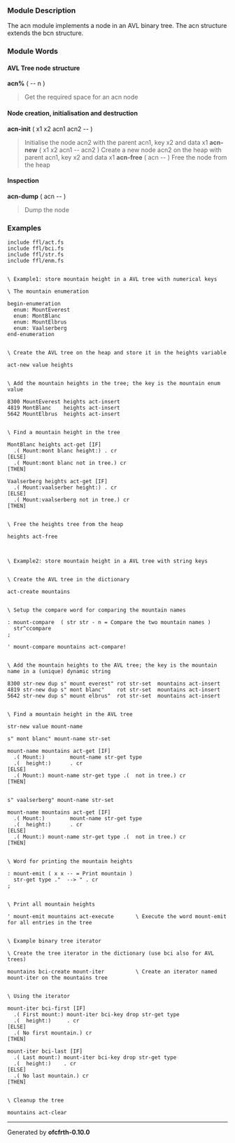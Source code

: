 ### Module Description ###
The acn module implements a node in an AVL binary tree. The acn structure
extends the bcn structure.

### Module Words ###
#### AVL Tree node structure ####
**acn%** ( -- n )
> Get the required space for an acn node
#### Node creation, initialisation and destruction ####
**acn-init** ( x1 x2 acn1 acn2 -- )
> Initialise the node acn2 with the parent acn1, key x2 and data x1
**acn-new** ( x1 x2 acn1 -- acn2 )
> Create a new node acn2 on the heap with parent acn1, key x2 and data x1
**acn-free** ( acn -- )
> Free the node from the heap
#### Inspection ####
**acn-dump** ( acn -- )
> Dump the node
### Examples ###
```
include ffl/act.fs
include ffl/bci.fs
include ffl/str.fs
include ffl/enm.fs


\ Example1: store mountain height in a AVL tree with numerical keys

\ The mountain enumeration

begin-enumeration
  enum: MountEverest
  enum: MontBlanc
  enum: MountElbrus
  enum: Vaalserberg
end-enumeration


\ Create the AVL tree on the heap and store it in the heights variable

act-new value heights


\ Add the mountain heights in the tree; the key is the mountain enum value

8300 MountEverest heights act-insert
4819 MontBlanc    heights act-insert
5642 MountElbrus  heights act-insert


\ Find a mountain height in the tree

MontBlanc heights act-get [IF]
  .( Mount:mont blanc height:) . cr
[ELSE]
  .( Mount:mont blanc not in tree.) cr
[THEN]

Vaalserberg heights act-get [IF]
  .( Mount:vaalserber height:) . cr
[ELSE]
  .( Mount:vaalserberg not in tree.) cr
[THEN]


\ Free the heights tree from the heap

heights act-free



\ Example2: store mountain height in a AVL tree with string keys


\ Create the AVL tree in the dictionary

act-create mountains


\ Setup the compare word for comparing the mountain names

: mount-compare  ( str str - n = Compare the two mountain names )
  str^ccompare
;

' mount-compare mountains act-compare!


\ Add the mountain heights to the AVL tree; the key is the mountain name in a (unique) dynamic string

8300 str-new dup s" mount everest" rot str-set  mountains act-insert
4819 str-new dup s" mont blanc"    rot str-set  mountains act-insert
5642 str-new dup s" mount elbrus"  rot str-set  mountains act-insert


\ Find a mountain height in the AVL tree

str-new value mount-name

s" mont blanc" mount-name str-set

mount-name mountains act-get [IF]
  .( Mount:)        mount-name str-get type 
  .(  height:)      . cr 
[ELSE]
  .( Mount:) mount-name str-get type .(  not in tree.) cr
[THEN]


s" vaalserberg" mount-name str-set

mount-name mountains act-get [IF]
  .( Mount:)        mount-name str-get type 
  .(  height:)      . cr 
[ELSE]
  .( Mount:) mount-name str-get type .(  not in tree.) cr
[THEN] 


\ Word for printing the mountain heights

: mount-emit ( x x -- = Print mountain )
  str-get type ."  --> " . cr
;


\ Print all mountain heights

' mount-emit mountains act-execute       \ Execute the word mount-emit for all entries in the tree


\ Example binary tree iterator

\ Create the tree iterator in the dictionary (use bci also for AVL trees)

mountains bci-create mount-iter          \ Create an iterator named mount-iter on the mountains tree


\ Using the iterator

mount-iter bci-first [IF]
  .( First mount:) mount-iter bci-key drop str-get type 
  .(  height:)     . cr 
[ELSE]
  .( No first mountain.) cr
[THEN]

mount-iter bci-last [IF]
  .( Last mount:) mount-iter bci-key drop str-get type 
  .(  height:)    . cr
[ELSE]
  .( No last mountain.) cr
[THEN]


\ Cleanup the tree

mountains act-clear
```

---

Generated by **ofcfrth-0.10.0**